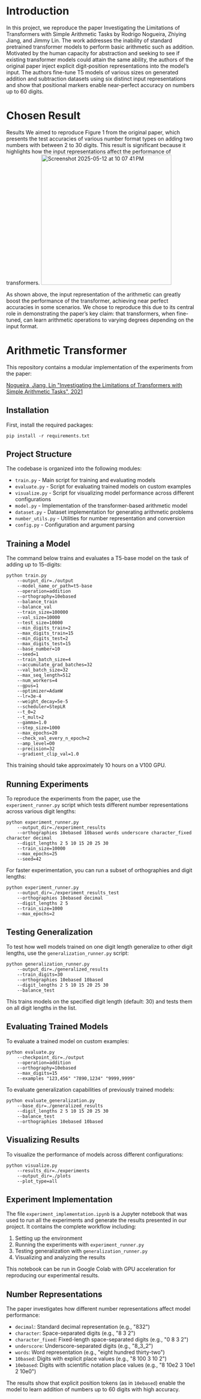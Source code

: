 # Introduction
In this project, we reproduce the paper Investigating the Limitations of Transformers with Simple Arithmetic Tasks by Rodrigo Nogueira, Zhiying Jiang, and Jimmy Lin. The work addresses the inability of standard pretrained transformer models to perform basic arithmetic such as addition. Motivated by the human capacity for abstraction and seeking to see if existing transformer models could attain the same ability, the authors of the original paper inject explicit digit‐position representations into the model’s input. The authors fine-tune T5 models of various sizes on generated addition and subtraction datasets using six distinct input representations and show that positional markers enable near-perfect accuracy on numbers up to 60 digits. 

# Chosen Result
Results
We aimed to reproduce Figure 1 from the original paper, which presents the test accuracies of various number format types on adding two numbers with between 2 to 30 digits. This result is significant because it highlights how the input representations affect the performance of transformers. 
<img width="347" alt="Screenshot 2025-05-12 at 10 07 41 PM" src="https://github.com/user-attachments/assets/22b8d340-0376-4cca-a900-4f72cf2baa6b" />

As shown above, the input representation of the arithmetic can greatly boost the performance of the transformer, achieving near perfect accuracies in some scenarios. We chose to reproduce this due to its central role in demonstrating the paper’s key claim: that transformers, when fine-tuned, can learn arithmetic operations to varying degrees depending on the input format. 



# Arithmetic Transformer

This repository contains a modular implementation of the experiments from the paper:

[Nogueira, Jiang, Lin "Investigating the Limitations of Transformers with Simple Arithmetic Tasks", 2021](https://arxiv.org/abs/2102.13019)

## Installation

First, install the required packages:
```
pip install -r requirements.txt
```

## Project Structure

The codebase is organized into the following modules:

- `train.py` - Main script for training and evaluating models
- `evaluate.py` - Script for evaluating trained models on custom examples
- `visualize.py` - Script for visualizing model performance across different configurations
- `model.py` - Implementation of the transformer-based arithmetic model
- `dataset.py` - Dataset implementation for generating arithmetic problems
- `number_utils.py` - Utilities for number representation and conversion
- `config.py` - Configuration and argument parsing

## Training a Model

The command below trains and evaluates a T5-base model on the task of adding up to 15-digits:

```
python train.py 
    --output_dir=./output 
    --model_name_or_path=t5-base 
    --operation=addition 
    --orthography=10ebased 
    --balance_train 
    --balance_val 
    --train_size=100000 
    --val_size=10000 
    --test_size=10000 
    --min_digits_train=2 
    --max_digits_train=15 
    --min_digits_test=2 
    --max_digits_test=15 
    --base_number=10 
    --seed=1 
    --train_batch_size=4 
    --accumulate_grad_batches=32 
    --val_batch_size=32 
    --max_seq_length=512 
    --num_workers=4 
    --gpus=1 
    --optimizer=AdamW 
    --lr=3e-4 
    --weight_decay=5e-5 
    --scheduler=StepLR 
    --t_0=2 
    --t_mult=2 
    --gamma=1.0 
    --step_size=1000 
    --max_epochs=20 
    --check_val_every_n_epoch=2 
    --amp_level=O0 
    --precision=32 
    --gradient_clip_val=1.0
```

This training should take approximately 10 hours on a V100 GPU.

## Running Experiments

To reproduce the experiments from the paper, use the `experiment_runner.py` script which tests different number representations across various digit lengths:

```
python experiment_runner.py 
    --output_dir=./experiment_results 
    --orthographies 10ebased 10based words underscore character_fixed character decimal
    --digit_lengths 2 5 10 15 20 25 30
    --train_size=10000
    --max_epochs=25
    --seed=42
```

For faster experimentation, you can run a subset of orthographies and digit lengths:

```
python experiment_runner.py 
    --output_dir=./experiment_results_test 
    --orthographies 10ebased decimal 
    --digit_lengths 2 5 
    --train_size=1000 
    --max_epochs=2
```

## Testing Generalization

To test how well models trained on one digit length generalize to other digit lengths, use the `generalization_runner.py` script:

```
python generalization_runner.py 
    --output_dir=./generalized_results 
    --train_digits=30 
    --orthographies 10ebased 10based
    --digit_lengths 2 5 10 15 20 25 30
    --balance_test
```

This trains models on the specified digit length (default: 30) and tests them on all digit lengths in the list.

## Evaluating Trained Models

To evaluate a trained model on custom examples:

```
python evaluate.py 
    --checkpoint_dir=./output 
    --operation=addition 
    --orthography=10ebased 
    --max_digits=15 
    --examples "123,456" "7890,1234" "9999,9999"
```

To evaluate generalization capabilities of previously trained models:

```
python evaluate_generalization.py 
    --base_dir=./generalized_results 
    --digit_lengths 2 5 10 15 20 25 30
    --balance_test
    --orthographies 10ebased 10based
```

## Visualizing Results

To visualize the performance of models across different configurations:

```
python visualize.py 
    --results_dir=./experiments 
    --output_dir=./plots 
    --plot_type=all
```

## Experiment Implementation

The file `experiment_implementation.ipynb` is a Jupyter notebook that was used to run all the experiments and generate the results presented in our project. It contains the complete workflow including:

1. Setting up the environment
2. Running the experiments with `experiment_runner.py`
3. Testing generalization with `generalization_runner.py`
4. Visualizing and analyzing the results

This notebook can be run in Google Colab with GPU acceleration for reproducing our experimental results.

## Number Representations

The paper investigates how different number representations affect model performance:

- `decimal`: Standard decimal representation (e.g., "832")
- `character`: Space-separated digits (e.g., "8 3 2")
- `character_fixed`: Fixed-length space-separated digits (e.g., "0 8 3 2")
- `underscore`: Underscore-separated digits (e.g., "8_3_2")
- `words`: Word representation (e.g., "eight hundred thirty-two")
- `10based`: Digits with explicit place values (e.g., "8 100 3 10 2")
- `10ebased`: Digits with scientific notation place values (e.g., "8 10e2 3 10e1 2 10e0")

The results show that explicit position tokens (as in `10ebased`) enable the model to learn addition of numbers up to 60 digits with high accuracy.
